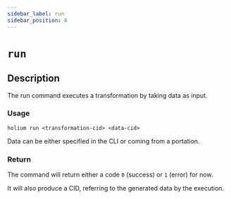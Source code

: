 ```yaml
---
sidebar_label: run
sidebar_position: 6
---
```


# `run`

## Description

The run command executes a transformation by taking data as input.

### Usage

`holium run <transformation-cid> <data-cid>`

Data can be either specified in the CLI or coming from a portation.
<!-- TODO how to integrate portation -->

### Return

The command will return either a code `0` (success) or `1` (error) for now.

It will also produce a CID, referring to the generated data by the execution.
